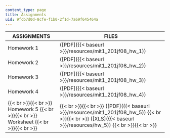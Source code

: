 ```yaml
---
content_type: page
title: Assignments
uid: 9fcb7d0d-8cfe-f1b0-2f1d-7a69f645464a
---
```


| ASSIGNMENTS | FILES |
| --- | --- |
| Homework 1 | ([PDF]({{< baseurl >}}/resources/mit1_201jf08_hw_1)) |
| Homework 2 | ([PDF]({{< baseurl >}}/resources/mit1_201jf08_hw_2)) |
| Homework 3 | ([PDF]({{< baseurl >}}/resources/mit1_201jf08_hw_3)) |
| Homework 4 | ([PDF]({{< baseurl >}}/resources/mit1_201jf08_hw_4)) |
|  {{< br >}}{{< br >}} Homework 5 {{< br >}}{{< br >}} Worksheet {{< br >}}{{< br >}}  |  {{< br >}}{{< br >}} ([PDF]({{< baseurl >}}/resources/mit1_201jf08_hw_5)) {{< br >}}{{< br >}} ([XLS]({{< baseurl >}}/resources/hw_5)) {{< br >}}{{< br >}}